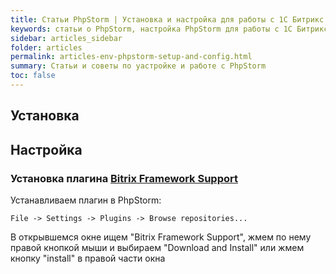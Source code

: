 ```yaml
---
title: Статьи PhpStorm | Установка и настройка для работы с 1С Битрикс
keywords: статьи о PhpStorm, настройка PhpStorm для работы с 1С Битрикс
sidebar: articles_sidebar
folder: articles
permalink: articles-env-phpstorm-setup-and-config.html
summary: Статьи и советы по yастройке и работе с PhpStorm
toc: false
---
```


## Установка

## Настройка

### Установка плагина [Bitrix Framework Support](https://github.com/vizh/bxfs)

Устанавливаем плагин в PhpStorm:

```File -> Settings -> Plugins -> Browse repositories...```

В открывшемся окне ищем "Bitrix Framework Support", жмем по нему правой кнопкой мыши и выбираем "Download and Install" или жмем кнопку "install" в правой части окна
